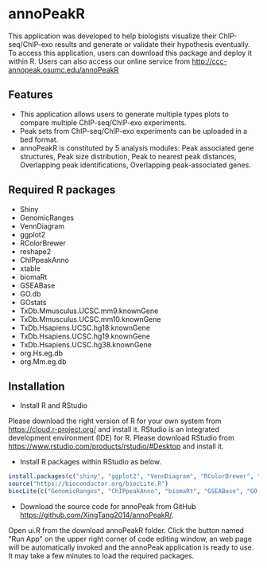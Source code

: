 # annoPeakR
This application was developed to help biologists visualize their ChIP-seq/ChIP-exo results and generate or validate their hypothesis eventually. To access this application, users can download this package and deploy it within R. Users can also access our online service from http://ccc-annopeak.osumc.edu/annoPeakR
## Features
* This application allows users to generate multiple types plots to compare multiple ChIP-seq/ChIP-exo experiments. 
* Peak sets from ChIP-seq/ChIP-exo experiments can be uploaded in a bed format. 
* annoPeakR is constituted by 5 analysis modules: Peak associated gene structures, Peak size distribution, Peak to nearest peak distances, Overlapping peak identifications, Overlapping peak-associated genes.

## Required R packages
* Shiny
* GenomicRanges 
* VennDiagram
* ggplot2
* RColorBrewer
* reshape2
* ChIPpeakAnno 
* xtable
* biomaRt 
* GSEABase 
* GO.db 
* GOstats
* TxDb.Mmusculus.UCSC.mm9.knownGene
* TxDb.Mmusculus.UCSC.mm10.knownGene
* TxDb.Hsapiens.UCSC.hg18.knownGene
* TxDb.Hsapiens.UCSC.hg19.knownGene
* TxDb.Hsapiens.UCSC.hg38.knownGene
* org.Hs.eg.db 
* org.Mm.eg.db 

## Installation
* Install R and RStudio

Please download the right version of R for your own system from https://cloud.r-project.org/ and install it. 
RStudio is an integrated development environment (IDE) for R. Please download RStudio from https://www.rstudio.com/products/rstudio/#Desktop and install it.
* Install R packages within RStudio as below.
```r
install.packages(c("shiny", "ggplot2", "VennDiagram", "RColorBrewer", "reshape2", "xtable", "gplots"))
source("https://bioconductor.org/biocLite.R")
biocLite(c("GenomicRanges", "ChIPpeakAnno", "biomaRt", "GSEABase", "GO.db", "GOstats", "TxDb.Mmusculus.UCSC.mm9.knownGene", "TxDb.Mmusculus.UCSC.mm10.knownGene", "TxDb.Hsapiens.UCSC.hg18.knownGene", "TxDb.Hsapiens.UCSC.hg19.knownGene", "TxDb.Hsapiens.UCSC.hg38.knownGene", "org.Hs.eg.db", "org.Mm.eg.db"))
```
* Download the source code for annoPeak from GitHub https://github.com/XingTang2014/annoPeakR/.

Open ui.R from the download annoPeakR folder. Click the button named "Run App" on the upper right corner of code editing window, an web page will be automatically invoked and the annoPeak application is ready to use. It may take a few minutes to load the required packages. 

